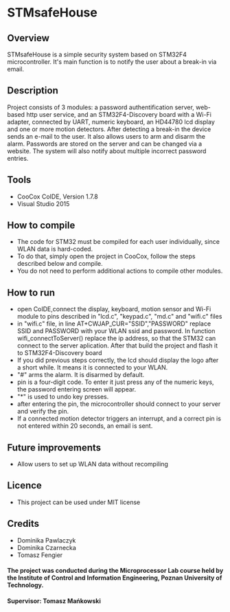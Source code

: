 # STMsafeHouse

## Overview
 STMsafeHouse is a simple security system based on STM32F4 microcontroller. It's main function is to notify the user about a break-in via email.

## Description
 Project consists of 3 modules: a password authentification server, web-based http user service, and an STM32F4-Discovery board with a Wi-Fi adapter, connected by UART, numeric keyboard, an HD44780 lcd display and one or more motion detectors. After detecting a break-in the device sends an e-mail to the user. It also allows users to arm and disarm the alarm. Passwords are stored on the server and can be changed via a website. The system will also notify about multiple incorrect password entries.

## Tools
- CooCox CoIDE, Version 1.7.8
- Visual Studio 2015

## How to compile
- The code for STM32 must be compiled for each user individually, since WLAN data is hard-coded.
- To do that, simply open the project in CooCox, follow the steps described below and compile.
- You do not need to perform additional actions to compile other modules.

## How to run
- open CoIDE,connect the display, keyboard, motion sensor and Wi-Fi module to pins described in "lcd.c", "keypad.c", "md.c" and "wifi.c" files
- in "wifi.c" file, in line AT+CWJAP_CUR=\"SSID\",\"PASSWORD\" replace SSID and PASSWORD with your WLAN ssid and password. In function wifi_connectToServer() replace the ip address, so that the STM32 can connect to the server aplication. After that build the project and flash it to STM32F4-Discovery board
- If you did previous steps correctly, the lcd should display the logo after a short while. It means it is connected to your WLAN. 
- "#" arms the alarm. It is disarmed by default.
- pin is a four-digit code. To enter it just press any of the numeric keys, the password entering screen will appear.
- "*" is used to undo key presses.
- after entering the pin, the microcontroller should connect to your server and verify the pin.
- If a connected motion detector triggers an interrupt, and a correct pin is not entered within 20 seconds, an email is sent.

## Future improvements
- Allow users to set up WLAN data without recompiling

## Licence
- This project can be used under MIT license

## Credits
- Dominika Pawlaczyk
- Dominika Czarnecka
- Tomasz Fengier

#### The project was conducted during the Microprocessor Lab course held by the Institute of Control and Information Engineering, Poznan University of Technology.
#### Supervisor: Tomasz Mańkowski
